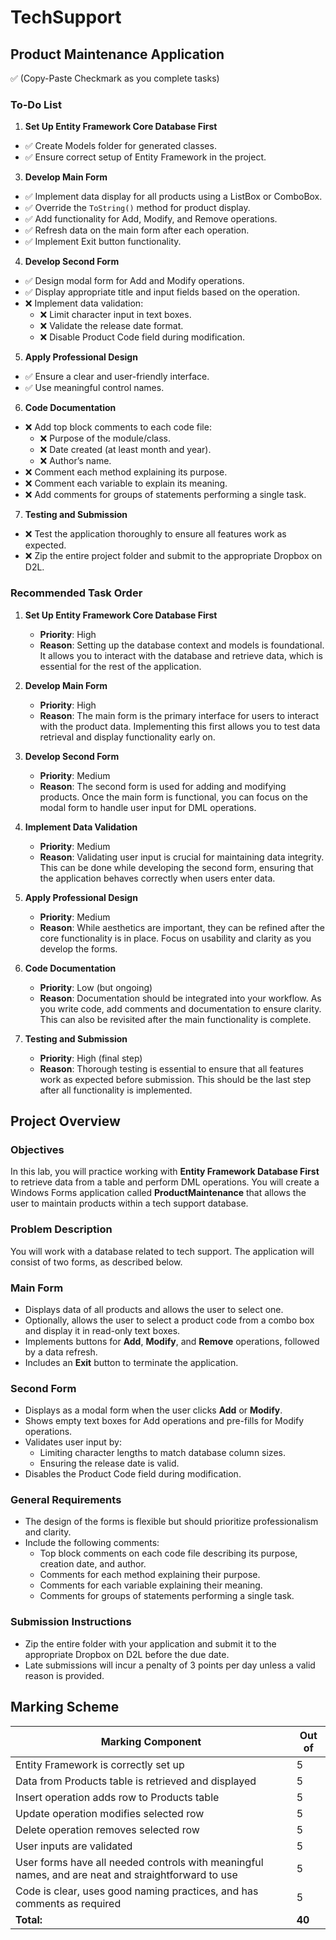 # TechSupport

## Product Maintenance Application
✅ (Copy-Paste Checkmark as you complete tasks)
### To-Do List
1. **Set Up Entity Framework Core Database First**  
  - ✅ Create Models folder for generated classes. 
  - ✅ Ensure correct setup of Entity Framework in the project.

3. **Develop Main Form**  
  - ✅ Implement data display for all products using a ListBox or ComboBox.
  - ✅ Override the `ToString()` method for product display.
  - ✅ Add functionality for Add, Modify, and Remove operations.
  - ✅ Refresh data on the main form after each operation.
  - ✅ Implement Exit button functionality.

4. **Develop Second Form**  
  - ✅ Design modal form for Add and Modify operations.
  - ✅ Display appropriate title and input fields based on the operation.
  - ❌ Implement data validation:
    - ❌ Limit character input in text boxes.
    - ❌ Validate the release date format.
    - ❌ Disable Product Code field during modification.

5. **Apply Professional Design**  
  - ✅ Ensure a clear and user-friendly interface.
  - ✅ Use meaningful control names.

6. **Code Documentation**  
  - ❌ Add top block comments to each code file:
    - ❌ Purpose of the module/class.
    - ❌ Date created (at least month and year).
    - ❌ Author’s name.
  - ❌ Comment each method explaining its purpose.
  - ❌ Comment each variable to explain its meaning.
  - ❌ Add comments for groups of statements performing a single task.

7. **Testing and Submission**  
  - ❌ Test the application thoroughly to ensure all features work as expected.
  - ❌ Zip the entire project folder and submit to the appropriate Dropbox on D2L.

### Recommended Task Order

1. **Set Up Entity Framework Core Database First**  
   - **Priority**: High  
   - **Reason**: Setting up the database context and models is foundational. It allows you to interact with the database and retrieve data, which is essential for the rest of the application.

2. **Develop Main Form**  
   - **Priority**: High  
   - **Reason**: The main form is the primary interface for users to interact with the product data. Implementing this first allows you to test data retrieval and display functionality early on.

3. **Develop Second Form**  
   - **Priority**: Medium  
   - **Reason**: The second form is used for adding and modifying products. Once the main form is functional, you can focus on the modal form to handle user input for DML operations.

4. **Implement Data Validation**  
   - **Priority**: Medium  
   - **Reason**: Validating user input is crucial for maintaining data integrity. This can be done while developing the second form, ensuring that the application behaves correctly when users enter data.

5. **Apply Professional Design**  
   - **Priority**: Medium  
   - **Reason**: While aesthetics are important, they can be refined after the core functionality is in place. Focus on usability and clarity as you develop the forms.

6. **Code Documentation**  
   - **Priority**: Low (but ongoing)  
   - **Reason**: Documentation should be integrated into your workflow. As you write code, add comments and documentation to ensure clarity. This can also be revisited after the main functionality is complete.

7. **Testing and Submission**  
   - **Priority**: High (final step)  
   - **Reason**: Thorough testing is essential to ensure that all features work as expected before submission. This should be the last step after all functionality is implemented.

## Project Overview

### Objectives
In this lab, you will practice working with **Entity Framework Database First** to retrieve data from a table and perform DML operations. You will create a Windows Forms application called **ProductMaintenance** that allows the user to maintain products within a tech support database.

### Problem Description
You will work with a database related to tech support. The application will consist of two forms, as described below.

### Main Form
- Displays data of all products and allows the user to select one.
- Optionally, allows the user to select a product code from a combo box and display it in read-only text boxes.
- Implements buttons for **Add**, **Modify**, and **Remove** operations, followed by a data refresh.
- Includes an **Exit** button to terminate the application.

### Second Form
- Displays as a modal form when the user clicks **Add** or **Modify**.
- Shows empty text boxes for Add operations and pre-fills for Modify operations.
- Validates user input by:
  - Limiting character lengths to match database column sizes.
  - Ensuring the release date is valid.
- Disables the Product Code field during modification.

### General Requirements
- The design of the forms is flexible but should prioritize professionalism and clarity.
- Include the following comments:
  - Top block comments on each code file describing its purpose, creation date, and author.
  - Comments for each method explaining their purpose.
  - Comments for each variable explaining their meaning.
  - Comments for groups of statements performing a single task.

### Submission Instructions
- Zip the entire folder with your application and submit it to the appropriate Dropbox on D2L before the due date.
- Late submissions will incur a penalty of 3 points per day unless a valid reason is provided.

## Marking Scheme
| Marking Component                                                      | Out of |
|------------------------------------------------------------------------|--------|
| Entity Framework is correctly set up                                   | 5      |
| Data from Products table is retrieved and displayed                   | 5      |
| Insert operation adds row to Products table                           | 5      |
| Update operation modifies selected row                                 | 5      |
| Delete operation removes selected row                                   | 5      |
| User inputs are validated                                              | 5      |
| User forms have all needed controls with meaningful names, and are neat and straightforward to use | 5      |
| Code is clear, uses good naming practices, and has comments as required | 5      |
| **Total:**                                                             | **40** |
